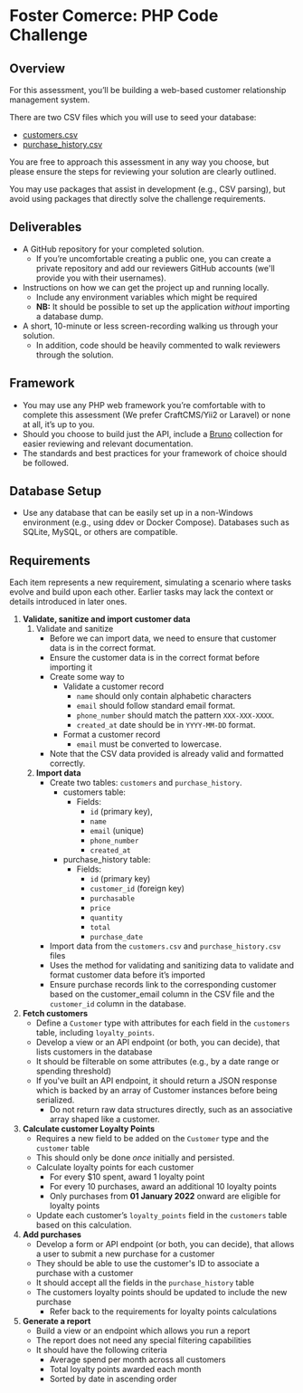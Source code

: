 # Foster Comerce: PHP Code Challenge

## Overview

For this assessment, you’ll be building a web-based customer relationship management system.

There are two CSV files which you will use to seed your database:
- [customers.csv](./customers.csv)
- [purchase_history.csv](./purchase_history.csv)

You are free to approach this assessment in any way you choose, but please ensure the steps for reviewing your solution are clearly outlined.

You may use packages that assist in development (e.g., CSV parsing), but avoid using packages that directly solve the challenge requirements.

## Deliverables

- A GitHub repository for your completed solution.
    - If you’re uncomfortable creating a public one, you can create a private repository and add our reviewers GitHub accounts (we'll provide you with their usernames).
- Instructions on how we can get the project up and running locally.
    - Include any environment variables which might be required
    - **NB:** It should be possible to set up the application *without* importing a database dump.
- A short, 10-minute or less screen-recording walking us through your solution.
    - In addition, code should be heavily commented to walk reviewers through the solution.

## Framework

- You may use any PHP web framework you’re comfortable with to complete this assessment (We prefer CraftCMS/Yii2 or Laravel) or none at all, it’s up to you.
- Should you choose to build just the API, include a [Bruno](https://www.usebruno.com/) collection for easier reviewing and relevant documentation.
- The standards and best practices for your framework of choice should be followed.

## Database Setup

- Use any database that can be easily set up in a non-Windows environment (e.g., using ddev or Docker Compose). Databases such as SQLite, MySQL, or others are compatible.

## Requirements

Each item represents a new requirement, simulating a scenario where tasks evolve and build upon each other. Earlier tasks may lack the context or details introduced in later ones.

1. **Validate, sanitize and import customer data**
    1. Validate and sanitize
        - Before we can import data, we need to ensure that customer data is in the correct format.
        - Ensure the customer data is in the correct format before importing it
        - Create some way to
            - Validate a customer record
                - `name` should only contain alphabetic characters
                - `email` should follow standard email format.
                - `phone_number` should match the pattern `XXX-XXX-XXXX`.
                - `created_at` date should be in `YYYY-MM-DD` format.
            - Format a customer record
                - `email` must be converted to lowercase.
        - Note that the CSV data provided is already valid and formatted correctly.
    2. **Import data**
        - Create two tables: `customers` and `purchase_history`.
            - customers table:
                - Fields:
                    - `id` (primary key),
                    - `name`
                    - `email` (unique)
                    - `phone_number`
                    - `created_at`
            - purchase_history table:
                - Fields:
                    - `id` (primary key)
                    - `customer_id` (foreign key)
                    - `purchasable`
                    - `price`
                    - `quantity`
                    - `total`
                    - `purchase_date`
        - Import data from the `customers.csv` and `purchase_history.csv` files
        - Uses the method for validating and sanitizing data to validate and format customer data before it’s imported
        - Ensure purchase records link to the corresponding customer based on the customer_email column in the CSV file and the `customer_id` column in the database.
3. **Fetch customers**
    - Define a `Customer` type with attributes for each field in the `customers` table, including `loyalty_points`.
    - Develop a view or an API endpoint (or both, you can decide), that lists customers in the database
    - It should be filterable on some attributes (e.g., by a date range or spending threshold)
    - If you've built an API endpoint, it should return a JSON response which is backed by an array of Customer instances before being serialized.
        - Do not return raw data structures directly, such as an associative array shaped like a customer.
4. **Calculate customer Loyalty Points**
    - Requires a new field to be added on the `Customer` type and the `customer` table
    - This should only be done _once_ initially and persisted.
    - Calculate loyalty points for each customer
        - For every $10 spent, award 1 loyalty point
        - For every 10 purchases, award an additional 10 loyalty points
        - Only purchases from **01 January 2022** onward are eligible for loyalty points
    - Update each customer’s `loyalty_points` field in the `customers` table based on this calculation.
5. **Add purchases**
    - Develop a form or API endpoint (or both, you can decide), that allows a user to submit a new purchase for a customer
    - They should be able to use the customer's ID to associate a purchase with a customer
    - It should accept all the fields in the `purchase_history` table
    - The customers loyalty points should be updated to include the new purchase
        - Refer back to the requirements for loyalty points calculations
6. **Generate a report**
    - Build a view or an endpoint which allows you run a report
    - The report does not need any special filtering capabilities
    - It should have the following criteria
        - Average spend per month across all customers
        - Total loyalty points awarded each month
        - Sorted by date in ascending order

